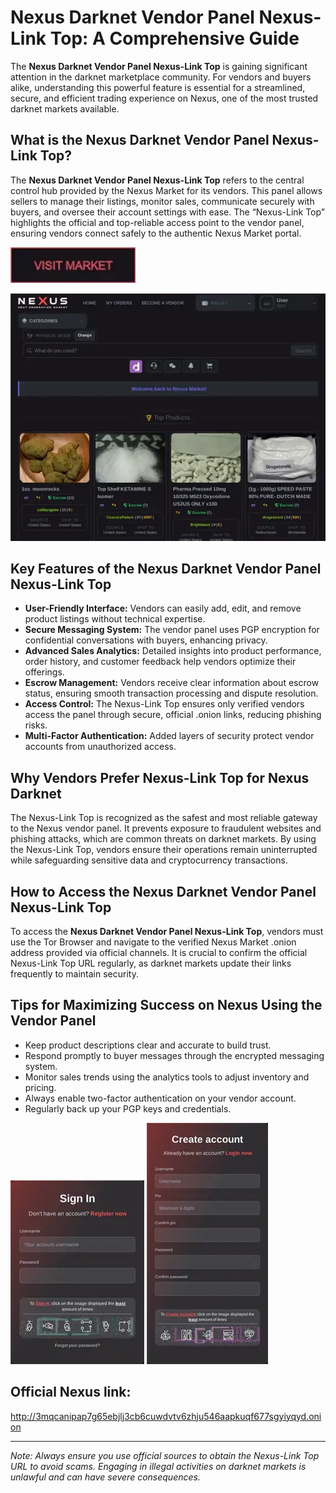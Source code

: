 # Nexus Darknet Vendor Panel Nexus-Link Top: A Comprehensive Guide

The **Nexus Darknet Vendor Panel Nexus-Link Top** is gaining significant attention in the darknet marketplace community. For vendors and buyers alike, understanding this powerful feature is essential for a streamlined, secure, and efficient trading experience on Nexus, one of the most trusted darknet markets available.

## What is the Nexus Darknet Vendor Panel Nexus-Link Top?

The **Nexus Darknet Vendor Panel Nexus-Link Top** refers to the central control hub provided by the Nexus Market for its vendors. This panel allows sellers to manage their listings, monitor sales, communicate securely with buyers, and oversee their account settings with ease. The “Nexus-Link Top” highlights the official and top-reliable access point to the vendor panel, ensuring vendors connect safely to the authentic Nexus Market portal.

[<img src="/themes/view.webp" width="200">](http://3mqcanipap7g65ebjlj3cb6cuwdvtv6zhju546aapkuqf677sgyiyqyd.onion)

<a href="http://3mqcanipap7g65ebjlj3cb6cuwdvtv6zhju546aapkuqf677sgyiyqyd.onion"><img src="/themes/line.webp" alt="image" style="max-width: 100%;"></a>


## Key Features of the Nexus Darknet Vendor Panel Nexus-Link Top

- **User-Friendly Interface:** Vendors can easily add, edit, and remove product listings without technical expertise.
- **Secure Messaging System:** The vendor panel uses PGP encryption for confidential conversations with buyers, enhancing privacy.
- **Advanced Sales Analytics:** Detailed insights into product performance, order history, and customer feedback help vendors optimize their offerings.
- **Escrow Management:** Vendors receive clear information about escrow status, ensuring smooth transaction processing and dispute resolution.
- **Access Control:** The Nexus-Link Top ensures only verified vendors access the panel through secure, official .onion links, reducing phishing risks.
- **Multi-Factor Authentication:** Added layers of security protect vendor accounts from unauthorized access.

## Why Vendors Prefer Nexus-Link Top for Nexus Darknet

The Nexus-Link Top is recognized as the safest and most reliable gateway to the Nexus vendor panel. It prevents exposure to fraudulent websites and phishing attacks, which are common threats on darknet markets. By using the Nexus-Link Top, vendors ensure their operations remain uninterrupted while safeguarding sensitive data and cryptocurrency transactions.

## How to Access the Nexus Darknet Vendor Panel Nexus-Link Top

To access the **Nexus Darknet Vendor Panel Nexus-Link Top**, vendors must use the Tor Browser and navigate to the verified Nexus Market .onion address provided via official channels. It is crucial to confirm the official Nexus-Link Top URL regularly, as darknet markets update their links frequently to maintain security.

## Tips for Maximizing Success on Nexus Using the Vendor Panel

- Keep product descriptions clear and accurate to build trust.
- Respond promptly to buyer messages through the encrypted messaging system.
- Monitor sales trends using the analytics tools to adjust inventory and pricing.
- Always enable two-factor authentication on your vendor account.
- Regularly back up your PGP keys and credentials.

<a href="http://3mqcanipap7g65ebjlj3cb6cuwdvtv6zhju546aapkuqf677sgyiyqyd.onion"><img src="/themes/display.webp" style="max-width: 100%;"></a>
<a href="http://3mqcanipap7g65ebjlj3cb6cuwdvtv6zhju546aapkuqf677sgyiyqyd.onion"><img src="/themes/archive.webp" style="max-width: 100%;"></a>

## Official Nexus link: 
http://3mqcanipap7g65ebjlj3cb6cuwdvtv6zhju546aapkuqf677sgyiyqyd.onion

---

*Note: Always ensure you use official sources to obtain the Nexus-Link Top URL to avoid scams. Engaging in illegal activities on darknet markets is unlawful and can have severe consequences.*